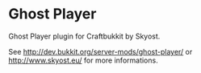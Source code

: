 Ghost Player
============

Ghost Player plugin for Craftbukkit by Skyost.

See http://dev.bukkit.org/server-mods/ghost-player/ or http://www.skyost.eu/ for more informations.

